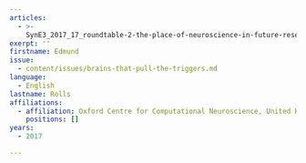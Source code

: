 ```yaml
---
articles:
  - >-
    SynE3_2017_17_roundtable-2-the-place-of-neuroscience-in-future-research-on-perpetrators-of-extreme-violence
exerpt: ''
firstname: Edmund
issue:
  - content/issues/brains-that-pull-the-triggers.md
language:
  - English
lastname: Rolls
affiliations:
  - affiliation: Oxford Centre for Computational Neuroscience, United Kingdom
    positions: []
years:
  - 2017

---
```

